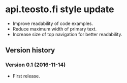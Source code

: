 # api.teosto.fi style update

- Improve readability of code examples.
- Reduce maximum width of primary text.
- Increase size of top navigation for better readability.


## Version history

### Version 0.1 (2016-11-14)
- First release.
